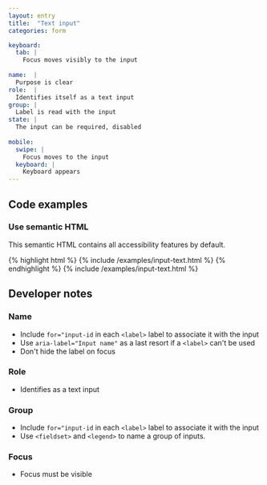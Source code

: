 ```yaml
---
layout: entry
title:  "Text input"
categories: form

keyboard:
  tab: |
    Focus moves visibly to the input
  
name:  |
  Purpose is clear
role:  |
  Identifies itself as a text input
group: |
  Label is read with the input
state: |
  The input can be required, disabled
      
mobile:
  swipe: |
    Focus moves to the input
  keyboard: |
    Keyboard appears
---
```


## Code examples

### Use semantic HTML
This semantic HTML contains all accessibility features by default. 

{% highlight html %}
{% include /examples/input-text.html %}
{% endhighlight %}
{% include /examples/input-text.html %}

## Developer notes

### Name
- Include `for="input-id` in each `<label>` label to associate it with the input
- Use `aria-label="Input name"` as a last resort if a `<label>` can't be used
- Don't hide the label on focus

### Role
- Identifies as a text input


### Group
- Include `for="input-id` in each `<label>` label to associate it with the input
- Use `<fieldset>` and `<legend>` to name a group of inputs.

### Focus
- Focus must be visible